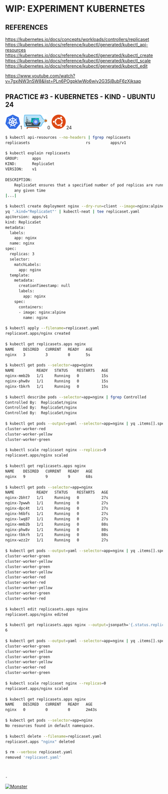 # WIP: EXPERIMENT KUBERNETES

## REFERENCES

https://kubernetes.io/docs/concepts/workloads/controllers/replicaset  
https://kubernetes.io/docs/reference/kubectl/generated/kubectl_api-resources  
https://kubernetes.io/docs/reference/kubectl/generated/kubectl_create  
https://kubernetes.io/docs/reference/kubectl/generated/kubectl_scale  
https://kubernetes.io/docs/reference/kubectl/generated/kubectl_edit

https://www.youtube.com/watch?v=7gxiNW3nSW8&list=PLn6POgpklwWo6wiy2G3SjBubF6zXjksap

## PRACTICE #3 - KUBERNETES - KIND - UBUNTU 24

[![Kubernetes](img/kubernetes.webp "Kubernetes")](https://kubernetes.io)1
[![Kind](img/kind.webp "Kind")](https://kind.sigs.k8s.io)0
[![Ubuntu](img/ubuntu.webp "Ubuntu")](https://ubuntu.com)24

```bash
$ kubectl api-resources --no-headers | fgrep replicasets
replicasets                         rs         apps/v1                           true    ReplicaSet

$ kubectl explain replicasets
GROUP:      apps
KIND:       ReplicaSet
VERSION:    v1

DESCRIPTION:
    ReplicaSet ensures that a specified number of pod replicas are running at
    any given time
|...|

$ kubectl create deployment nginx --dry-run=client --image=nginx:alpine --output=yaml --replicas=3 |
yq '.kind="ReplicaSet"' | kubectl-neat | tee replicaset.yaml
apiVersion: apps/v1
kind: ReplicaSet
metadata:
  labels:
    app: nginx
  name: nginx
spec:
  replicas: 3
  selector:
    matchLabels:
      app: nginx
  template:
    metadata:
      creationTimestamp: null
      labels:
        app: nginx
    spec:
      containers:
      - image: nginx:alpine
        name: nginx

$ kubectl apply --filename=replicaset.yaml
replicaset.apps/nginx created

$ kubectl get replicasets.apps nginx
NAME    DESIRED   CURRENT   READY   AGE
nginx   3         3         0       5s

$ kubectl get pods --selector=app=nginx
NAME          READY   STATUS    RESTARTS   AGE
nginx-mmb2b   1/1     Running   0          15s
nginx-phw8v   1/1     Running   0          15s
nginx-tbkrh   1/1     Running   0          15s

$ kubectl describe pods --selector=app=nginx | fgrep Controlled
Controlled By:  ReplicaSet/nginx
Controlled By:  ReplicaSet/nginx
Controlled By:  ReplicaSet/nginx

$ kubectl get pods --output=yaml --selector=app=nginx | yq .items[].spec.nodeName
cluster-worker-red
cluster-worker-yellow
cluster-worker-green

$ kubectl scale replicaset nginx --replicas=9
replicaset.apps/nginx scaled

$ kubectl get replicasets.apps nginx
NAME    DESIRED   CURRENT   READY   AGE
nginx   9         9         9       68s

$ kubectl get pods --selector=app=nginx
NAME          READY   STATUS    RESTARTS   AGE
nginx-2bht7   1/1     Running   0          27s
nginx-7pwwh   1/1     Running   0          27s
nginx-dpc4t   1/1     Running   0          27s
nginx-h6bfs   1/1     Running   0          27s
nginx-lwq87   1/1     Running   0          27s
nginx-mmb2b   1/1     Running   0          80s
nginx-phw8v   1/1     Running   0          80s
nginx-tbkrh   1/1     Running   0          80s
nginx-wzz2r   1/1     Running   0          27s

$ kubectl get pods --output=yaml --selector=app=nginx | yq .items[].spec.nodeName
cluster-worker-green
cluster-worker-yellow
cluster-worker-green
cluster-worker-yellow
cluster-worker-red
cluster-worker-red
cluster-worker-yellow
cluster-worker-green
cluster-worker-red

$ kubectl edit replicasets.apps nginx
replicaset.apps/nginx edited

$ kubectl get replicasets.apps nginx --output=jsonpath='{.status.replicas}' && echo
6

$ kubectl get pods --output=yaml --selector=app=nginx | yq .items[].spec.nodeName
cluster-worker-green
cluster-worker-yellow
cluster-worker-green
cluster-worker-yellow
cluster-worker-red
cluster-worker-green

$ kubectl scale replicaset nginx --replicas=0
replicaset.apps/nginx scaled

$ kubectl get replicasets.apps nginx
NAME    DESIRED   CURRENT   READY   AGE
nginx   0         0         0       2m43s

$ kubectl get pods --selector=app=nginx
No resources found in default namespace.

$ kubectl delete --filename=replicaset.yaml
replicaset.apps "nginx" deleted

$ rm --verbose replicaset.yaml
removed 'replicaset.yaml'
```

&nbsp;

`-`

[![Monster](https://avatars.githubusercontent.com/u/47848582?s=96&v=4 "Boo!")](../README.md)
